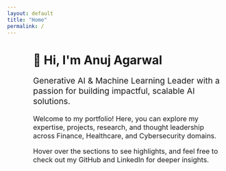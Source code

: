 ```yaml
---
layout: default
title: "Home"
permalink: /
---
```

<div style="margin-left: 12%; max-width: 800px;">
  <h1>👋 Hi, I'm Anuj Agarwal</h1>
  <p style="font-size:1.2rem;">Generative AI & Machine Learning Leader with a passion for building impactful, scalable AI solutions.</p>
  <p style="font-size:1rem;">Welcome to my portfolio! Here, you can explore my expertise, projects, research, and thought leadership across Finance, Healthcare, and Cybersecurity domains.</p>
  <p style="font-size:1rem;">Hover over the sections to see highlights, and feel free to check out my GitHub and LinkedIn for deeper insights.</p>
</div>
